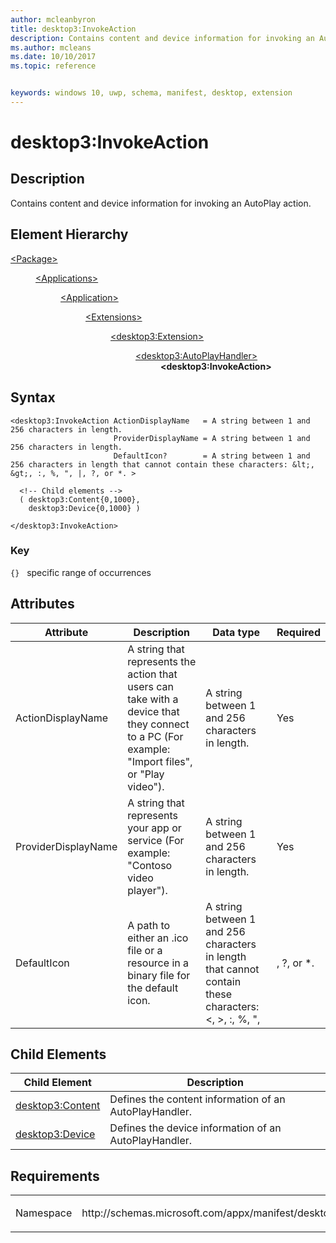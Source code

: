 ```yaml
---
author: mcleanbyron
title: desktop3:InvokeAction
description: Contains content and device information for invoking an AutoPlay action.
ms.author: mcleans
ms.date: 10/10/2017
ms.topic: reference


keywords: windows 10, uwp, schema, manifest, desktop, extension 
---
```


# desktop3:InvokeAction

## Description
Contains content and device information for invoking an AutoPlay action.

## Element Hierarchy
<dl>
<dt><a href="element-package.md">&lt;Package&gt;</a></dt>
<dd>
<dl>
<dt><a href="element-applications.md">&lt;Applications&gt;</a></dt>
<dd>
<dl>
<dt><a href="element-application.md">&lt;Application&gt;</a></dt>
<dd>
<dl>
<dt><a href="element-1-extensions.md">&lt;Extensions&gt;</a></dt>
<dd>
<dl>
<dt><a href="element-desktop3-extension.md">&lt;desktop3:Extension&gt;</a></dt>
<dd>
<dl>
<dt><a href="element-desktop3-AutoPlayHandler.md">&lt;desktop3:AutoPlayHandler&gt;</a></dt>
<dd><b>&lt;desktop3:InvokeAction&gt;</b></dd>
</dl>
</dd>
</dl>
</dd>
</dl>
</dd>
</dl>
</dd>
</dl>
</dd>
</dl>


## Syntax
```syntax
<desktop3:InvokeAction ActionDisplayName   = A string between 1 and 256 characters in length.
                       ProviderDisplayName = A string between 1 and 256 characters in length.
                       DefaultIcon?        = A string between 1 and 256 characters in length that cannot contain these characters: &lt;, &gt;, :, %, ", |, ?, or *. >

  <!-- Child elements -->
  ( desktop3:Content{0,1000},
    desktop3:Device{0,1000} )

</desktop3:InvokeAction>
```

### Key
`{}`   specific range of occurrences

## Attributes
| Attribute | Description | Data type | Required |
|-----------|-------------|-----------|----------|
| ActionDisplayName | A string that represents the action that users can take with a device that they connect to a PC (For example: "Import files", or "Play video"). | A string between 1 and 256 characters in length. | Yes |
| ProviderDisplayName | A string that represents your app or service (For example: "Contoso video player"). | A string between 1 and 256 characters in length. | Yes |
| DefaultIcon | A path to either an .ico file or a resource in a binary file for the default icon.  | A string between 1 and 256 characters in length that cannot contain these characters: &lt;, &gt;, :, %, ", |, ?, or *. | No |



## Child Elements

| Child Element | Description |
|---------------|-------------|
| [desktop3:Content](element-desktop3-content.md) | Defines the content information of an AutoPlayHandler. |  
| [desktop3:Device](element-desktop3-device.md) | Defines the device information of an AutoPlayHandler. | 

## Requirements

<table>
<colgroup>
<col width="50%" />
<col width="50%" />
</colgroup>
<tbody>
<tr class="odd">
<td><p>Namespace</p></td>
<td><p>http://schemas.microsoft.com/appx/manifest/desktop/windows10/3</p></td>
</tr>
</tbody>
</table>